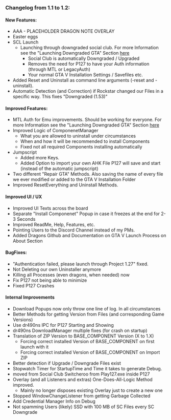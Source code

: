 ### Changelog from 1.1 to 1.2:
	
#### New Features:
* AAA - PLACEHOLDER DRAGON NOTE OVERLAY 
* Easter eggs
* SCL Launch
  * Launching through downgraded social club. For more Information see the "Launching Downgraded GTA" Section [here](https://github.com/TwosHusbandS/Project-127/blob/master/Installer/Changelogs/Help.md)
    * Social Club is automatically Downgraded / Upgraded
	* Removes the need for P127 to have your Auth information (through MTL or LegacyAuth)
	* Your normal GTA V Installation Settings / Savefiles etc.
* Added Reset and Uninstall as command line arguments (-reset and -uninstall).
* Automatic Detection (and Correction) if Rockstar changed our Files in a specific way. This fixes "Downgraded (1.53)"

#### Improved Features:
* MTL Auth for Emu improvements. Should be working for everyone. For more Information see the "Launching Downgraded GTA" Section [here](https://github.com/TwosHusbandS/Project-127/blob/master/Installer/Changelogs/Help.md)
* Improved Logic of ComponenetManager
  * What you are allowed to uninstall under circumstances
  * When and how it will be recommended to install Components
  * Fixed not all required Components installing automatically
* Jumpscript
  * Added more Keys.
  * Added Option to import your own AHK File P127 will save and start (instead of the automatic jumpscript)
* Two different "Repair GTA" Methods. Also saving the name of every file we ever modified or added to the GTA V Installation Folder
* Improved ResetEverything and Uninstall Methods.

#### Improved UI / UX
* Improved UI Texts across the board
* Separate "Install Componenet" Popup in case it freezes at the end for 2-3 Seconds
* Improved ReadMe, Help, Features, etc.
* Pointing Users to the Discord Channel instead of my PMs.
* Added Dragons Github and Documentation on GTA V Launch Process on About Section

#### BugFixes:
* "Authentication failed, please launch through Project 1.27" fixed.
* Not Deleting our own Uninstaller anymore
* Killing all Processes (even dragons, when needed) now
* Fix P127 not being able to minimize
* Fixed P127 Crashes

#### Internal Improvements
* Download Popups now only throw one line of log. In all circumstances
* Better Methods for getting Version from Files (and corresponding Game Versions)
* Use dr490ns IPC for P127 Starting and Showing
* dr490ns DownloadManager multiple fixes (for crash on startup)
* Translation of ZIP Version to BASE_COMPONENT Version (X to 1.X)
  * Forcing correct installed Version of BASE_COMPONENT on first launch with it
  * Forcing correct installed Version of BASE_COMPONENT on Import ZIP
* Better detection if Upgrade / Downgrade Files exist
* Stopwatch Timer for StartupTime and Time it takes to generate Debug. 
* moved from Social Club Switcheroo from Play127.exe inside P127
* Overlay (and all Listeners and extras) One-Does-All-Logic Method improved.
  * Mainly no longer disposes existing Overlay just to create a new one
* Stopped WindowChangeListener from getting Garbage Collected
* Add Credential Manager Info on Debug
* Not spamming Users (likely) SSD with 100 MB of SC Files every SC Downgrade

